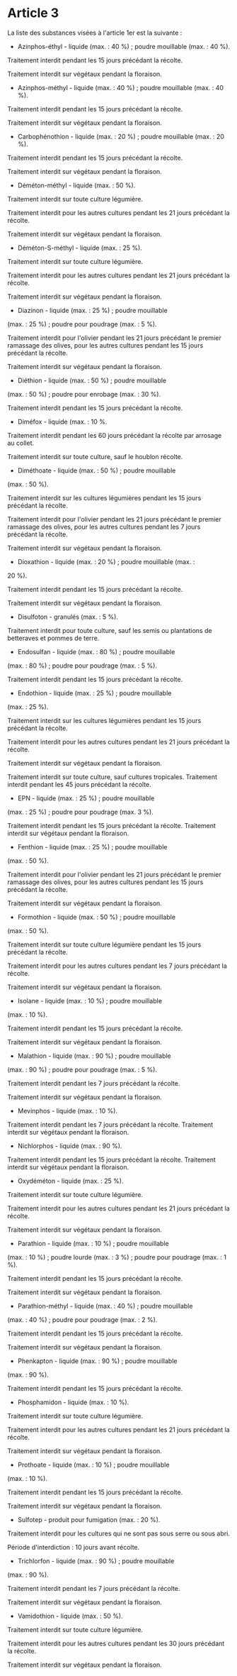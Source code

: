 # Article 3

La liste des substances visées à l'article 1er est la suivante :

- Azinphos-éthyl - liquide (max. : 40 %) ; poudre mouillable (max. : 40 %).

Traitement interdit pendant les 15 jours précédant la récolte.

Traitement interdit sur végétaux pendant la floraison.

- Azinphos-méthyl - liquide (max. : 40 %) ; poudre mouillable (max. : 40 %).

Traitement interdit pendant les 15 jours précédant la récolte.

Traitement interdit sur végétaux pendant la floraison.

- Carbophénothion - liquide (max. : 20 %) ; poudre mouillable (max. : 20 %).

Traitement interdit pendant les 15 jours précédant la récolte.

Traitement interdit sur végétaux pendant la floraison.

- Déméton-méthyl - liquide (max. : 50 %).

Traitement interdit sur toute culture légumière.

Traitement interdit pour les autres cultures pendant les 21 jours précédant la récolte.

Traitement interdit sur végétaux pendant la floraison.

- Déméton-S-méthyl - liquide (max. : 25 %).

Traitement interdit sur toute culture légumière.

Traitement interdit pour les autres cultures pendant les 21 jours précédant la récolte.

Traitement interdit sur végétaux pendant la floraison.

- Diazinon - liquide (max. : 25 %) ; poudre mouillable

(max. : 25 %) ; poudre pour poudrage (max. : 5 %).

Traitement interdit pour l'olivier pendant les 21 jours précédant le premier ramassage des olives, pour les autres cultures pendant les 15 jours précédant la récolte.

Traitement interdit sur végétaux pendant la floraison.

- Diéthion - liquide (max. : 50 %) ; poudre mouillable

(max. : 50 %) ; poudre pour enrobage (max. : 30 %).

Traitement interdit pendant les 15 jours précédant la récolte.

- Diméfox - liquide (max. : 10 %.

Traitement interdit pendant les 60 jours précédant la récolte par arrosage au collet.

Traitement interdit sur toute culture, sauf le houblon récolte.

- Diméthoate - liquide (max. : 50 %) ; poudre mouillable

(max. : 50 %).

Traitement interdit sur les cultures légumières pendant les 15 jours précédant la récolte.

Traitement interdit pour l'olivier pendant les 21 jours précédant le premier ramassage des olives, pour les autres cultures pendant les 7 jours précédant la récolte.

Traitement interdit sur végétaux pendant la floraison.

- Dioxathion - liquide (max. : 20 %) ; poudre mouillable (max. :

20 %).

Traitement interdit pendant les 15 jours précédant la récolte.

Traitement interdit sur végétaux pendant la floraison.

- Disulfoton - granulés (max. : 5 %).

Traitement interdit pour toute culture, sauf les semis ou plantations de betteraves et pommes de terre.

- Endosulfan - liquide (max. : 80 %) ; poudre mouillable

(max. : 80 %) ; poudre pour poudrage (max. : 5 %).

Traitement interdit pendant les 15 jours précédant la récolte.

- Endothion - liquide (max. : 25 %) ; poudre mouillable

(max. : 25 %).

Traitement interdit sur les cultures légumières pendant les 15 jours précédant la récolte.

Traitement interdit pour les autres cultures pendant les 21 jours précédant la récolte.

Traitement interdit sur végétaux pendant la floraison.

Traitement interdit sur toute culture, sauf cultures tropicales. Traitement interdit pendant les 45 jours précédant la récolte.

- EPN - liquide (max. : 25 %) ; poudre mouillable

(max. : 25 %) ; poudre pour poudrage (max. 3 %).

Traitement interdit pendant les 15 jours précédant la récolte. Traitement interdit sur végétaux pendant la floraison.

- Fenthion - liquide (max. : 25 %) ; poudre mouillable

(max. : 50 %).

Traitement interdit pour l'olivier pendant les 21 jours précédant le premier ramassage des olives, pour les autres cultures pendant les 15 jours précédant la récolte.

Traitement interdit sur végétaux pendant la floraison.

- Formothion - liquide (max. : 50 %) ; poudre mouillable

(max. : 50 %).

Traitement interdit sur toute culture légumière pendant les 15 jours précédant la récolte.

Traitement interdit pour les autres cultures pendant les 7 jours précédant la récolte.

Traitement interdit sur végétaux pendant la floraison.

- Isolane - liquide (max. : 10 %) ; poudre mouillable

(max. : 10 %).

Traitement interdit pendant les 15 jours précédant la récolte.

Traitement interdit sur végétaux pendant la  floraison.

- Malathion - liquide (max. : 90 %) ; poudre mouillable

(max. : 90 %) ; poudre pour poudrage (max. : 5 %).

Traitement interdit pendant les 7 jours précédant la récolte.

Traitement interdit sur végétaux pendant la floraison.

- Mevinphos - liquide (max. : 10 %).

Traitement interdit pendant les 7 jours précédant la récolte.    Traitement interdit sur végétaux pendant la floraison.

- Nichlorphos - liquide (max. : 90 %).

Traitement interdit pendant les 15 jours précédant la récolte.    Traitement interdit sur végétaux pendant la floraison.

- Oxydéméton - liquide (max. : 25 %).

Traitement interdit sur toute culture légumière.

Traitement interdit pour les autres cultures pendant les 21 jours précédant la récolte.

Traitement interdit sur végétaux pendant la floraison.

- Parathion - liquide (max. : 10 %) ; poudre mouillable

(max. : 10 %) ; poudre lourde (max. : 3 %) ; poudre pour poudrage (max. : 1 %).

Traitement interdit pendant les 15 jours précédant la récolte.

Traitement interdit sur végétaux pendant la floraison.

- Parathion-méthyl - liquide (max. : 40 %) ; poudre mouillable

(max. : 40 %) ; poudre pour poudrage (max. : 2 %).

Traitement interdit pendant les 15 jours précédant la récolte.

Traitement interdit sur végétaux pendant la floraison.

- Phenkapton - liquide (max. : 90 %) ; poudre mouillable

(max. : 90 %).

Traitement interdit pendant les 15 jours précédant la récolte.

- Phosphamidon - liquide (max. : 10 %).

Traitement interdit sur toute culture légumière.

Traitement interdit pour les autres cultures pendant les 21 jours précédant la récolte.

Traitement interdit sur végétaux pendant la floraison.

- Prothoate - liquide (max. : 10 %) ; poudre mouillable

(max. : 10 %).

Traitement interdit pendant les 15 jours précédant la récolte.

Traitement interdit sur végétaux pendant la floraison.

- Sulfotep - produit pour fumigation (max. : 20 %).

Traitement interdit pour les cultures qui ne sont pas sous serre ou sous abri.

Période d'interdiction : 10 jours avant récolte.

- Trichlorfon - liquide (max. : 90 %) ; poudre mouillable

(max. : 90 %).

Traitement interdit pendant les 7 jours précédant la récolte.

Traitement interdit sur végétaux pendant la floraison.

- Vamidothion - liquide (max. : 50 %).

Traitement interdit sur toute culture légumière.

Traitement interdit pour les autres cultures pendant les 30 jours précédant la récolte.

Traitement interdit sur végétaux pendant la floraison.

